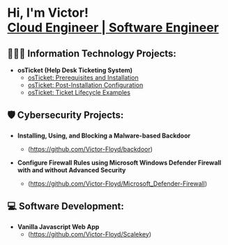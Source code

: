  <h1>
 Hi, I'm Victor! <br/>
 <a href="https://www.linkedin.com/in/victorfloyd/">Cloud Engineer | Software Engineer</a>
 </h1>

  <h2>🧑🏾‍💻 Information Technology Projects:</h2>

- <b>osTicket (Help Desk Ticketing System)</b>
  - [osTicket: Prerequisites and Installation](https://github.com/Victor-Floyd/osTicket-Prerequisites-and-Installation/tree/main)
  - [osTicket: Post-Installation Configuration](https://github.com/Victor-Floyd/osTicket-Post-Installation-Configuration/tree/main)
  - [osTicket: Ticket Lifecycle Examples](https://github.com/Victor-Floyd/osTicket-Ticket-Lifecycle-Examples/tree/main)

<h2>🛡️ Cybersecurity Projects:</h2>

- <b>Installing, Using, and Blocking a Malware-based Backdoor</b>
  - (https://github.com/Victor-Floyd/backdoor)

- <b>Configure Firewall Rules using Microsoft Windows Defender Firewall with and without Advanced Security</b>
  - (https://github.com/Victor-Floyd/Microsoft_Defender-Firewall)
 
<h2>💻  Software Development:</h2>

- <b>Vanilla Javascript Web App</b>
  - (https://github.com/Victor-Floyd/Scalekey)
 

